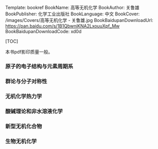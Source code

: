 Template: bookref
BookName: 高等无机化学
BookAuthor: 关鲁雄
BookPublisher: 化学工业出版社
BookLanguage: 中文
BookCover: /images/Covers/高等无机化学 - 关鲁雄.jpg
BookBaidupanDownloadUrl: https://pan.baidu.com/s/1B1QbwniKNA2LxouuXpf_Mw 
BookBaidupanDownloadCode: xd0d

[TOC]

本书pdf影印质量一般。

### 原子的电子结构与元素周期系



### 群论与分子对称性

### 无机化学热力学

### 酸碱理论和非水溶液化学

### 新型无机化合物

### 生物无机化学

